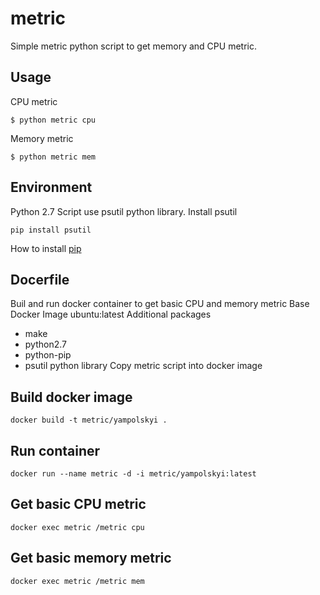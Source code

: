 # metric
Simple metric python script to get memory and CPU metric.

## Usage
CPU metric
```
$ python metric cpu
```
Memory metric
```
$ python metric mem
```

## Environment
Python 2.7
Script use psutil python library. Install psutil
```
pip install psutil
```
How to install [pip](https://pip.pypa.io/en/stable/installing/)

## Docerfile
Buil and run docker container to get basic CPU and memory metric
Base Docker Image
  ubuntu:latest
Additional packages
   * make
   * python2.7
   * python-pip
   * psutil python library
Copy metric script into docker image

## Build docker image
```
docker build -t metric/yampolskyi .
```

## Run container
```
docker run --name metric -d -i metric/yampolskyi:latest
```

## Get basic CPU metric
```
docker exec metric /metric cpu
```

## Get basic memory metric
```
docker exec metric /metric mem
```
